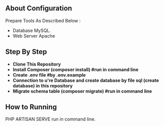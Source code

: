 ## About Configuration

Prepare Tools As Described Below :

- Database MySQL.
- Web Server Apache

## Step By Step

- **Clone This Repository**
- **Install Composer (composer install) #run in command line**
- **Create .env file #by .env.example**
- **Connection to u're Database and create database by file sql (create database) in this repository**
- **Migrate schema table (composer migrate) #run in command line**

## How to Running

PHP ARTISAN SERVE run in command line.
